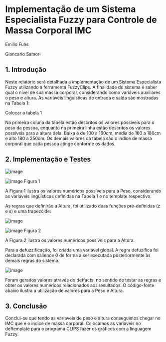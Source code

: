 # Implementação de um Sistema Especialista Fuzzy para Controle de Massa Corporal IMC

Emilio Fuhs

Giancarlo Samori

## 1. Introdução

Neste relatório será detalhada a implementação de um Sistema Especialista Fuzzy utilizando a ferramenta FuzzyClips. A finalidade do sistema é saber qual o nível de sua massa corporal, considerando como variáveis auxiliares o peso e altura.
As variáveis linguísticas de entrada e saída são mostradas na Tabela 1:

Colocar a tabela 1

Na primeira coluna da tabela estão descritos os valores possíveis para o peso da pessoa, enquanto na primeira linha estão descritos os valores possíveis para a altura dela. Baixa é de 100 a 160cm, média de 160 a 180cm e alto 180 a 250cm. Os demais valores da tabela são o indice de massa corporal que cada pessoa atinge conforme os dados.


## 2. Implementação e Testes

![image](https://user-images.githubusercontent.com/42296433/57185227-ed336500-6e9d-11e9-914f-aaac8ab5e3d3.png)

![image](https://user-images.githubusercontent.com/42296433/57184383-29ac9400-6e91-11e9-93b1-b03649e0dd89.png)
Figura 1

A Figura 1 ilustra os valores numéricos possíveis para a Peso, considerando as variáveis lingüísticas definidas na Tabela 1 e no template respectivo.


As regras que definirão a Altura, foi utilizado duas funções pré-definidas (z e s) e uma trapezóide:

![image](https://user-images.githubusercontent.com/42296433/57185290-e3f6c800-6e9e-11e9-912b-4c98f5bbbeb6.png)

![image](https://user-images.githubusercontent.com/42296433/57185301-17d1ed80-6e9f-11e9-8df3-69b62742fcd7.png)
Figura 2

A Figura 2 ilustra os valores numéricos possíveis para a Altura.

Para a defuzzificação, foi criada uma variável global. A regra defuzifica foi declarada com salience 0 de forma a ser executada posteriormente às demais regras do sistema.

![image](https://user-images.githubusercontent.com/42296433/57185389-d17d8e00-6ea0-11e9-91da-dfeaeed20106.png)

Foram gerados valores através do deffacts, no sentido de testar as regras e obter os valores numéricos relacionados aos resultados. O código-fonte abaixo ilustra a utilização de valores para a Peso e Altura.


## 3. Conclusão 

Conclui-se que tendo as variaveis de peso e altura conseguimos chegar no IMC que é o indice de massa corporal. Colocamos as variaveis no deftemplate para o programa CLIPS fazer os gráficos com a linguagem Fuzzy.
